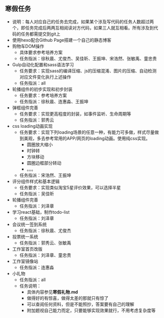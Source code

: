 ## 寒假任务

- 说明：每人对应自己的任务去完成，如果某个涉及写代码的任务人数超过两个，即任务完成后两两互相阅读对方代码，如果三人就互相看。所有涉及到代码的任务都需提交到git上
- 使用hexo配合Github Page搭建一个自己的静态博客
- 购物车DOM操作
  - 具体要求参考培养方案
  - 任务指派：徐秋晨、尤俊杰、吴佳昕、王振坤、宋浩然、张敏禹、童忠贵
- Gulp自动化配置和sass语法学习
  - 任务要求：实现sass的编译压缩、js的压缩混淆、图片的压缩、自动检测对应文件变化执行上述操作
  - 任务指派：all
- 轮播组件的初步实现和初步封装
  - 任务要求：参考培养方案
  - 任务指派：徐秋晨、连惠淼、王振坤
- 弹框组件完善
  - 任务要求：实现更高程度的封装，如事件监听、生命周期等
  - 任务指派：郭秀云
- css loading动画实现
  - 任务要求：实现下列loading场景的任意一种，有能力可多做，样式尽量做到美观，多去参考常用的APP/网页的loading动画。使用纯css实现。
    - 圆圈放大缩小
    - 时钟转
    - 方块移动
    - 圆圈边框部分转动
    - 。。。
  - 任务指派：宋浩然、王振坤
- 评分组件样式和基本逻辑
  - 任务要求：实现类似淘宝5星评价效果，可以选择半星
  - 任务指派：吴佳昕
- 轮播组件完善
  - 任务指派：刘泽章
- 学习react基础，制作todo-list
  - 任务指派：刘泽章
- 会议统一签到系统
  - 任务指派：徐秋晨、尤俊杰
- 投票统一系统
  - 任务指派：郭秀云、张敏禹
- 工作室首页改版
  - 任务指派：刘泽章、童忠贵
- 工作室镜像站
  - 任务指派：连惠淼
- 小礼物
  - 任务指派：all
  - 任务说明：
    - 具体内容参见**寒假礼物.md**
    - 做得好的有惊喜，做得太差的那就只有惊了
    - 可以查阅任何资料，但是不能照抄，答案要有自己的理解
    - 附加题视自己能力而定，只要能够实现效果就行，不用考虑复杂度等